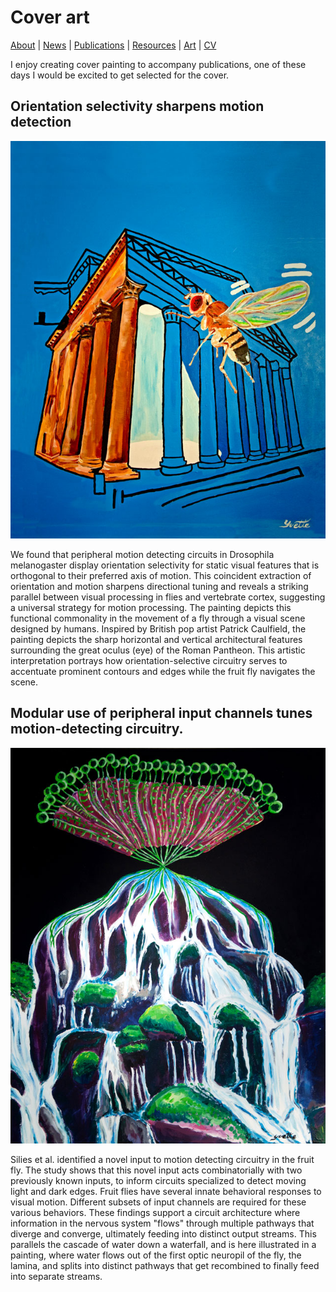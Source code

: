 # Cover art
[About](https://evettita.github.io) | [News](https://evettita.github.io/news) | [Publications](https://evettita.github.io/publications) | [Resources](https://evettita.github.io/resources) | [Art](https://evettita.github.io/coverart) | [CV](images/CV_Yvette_Fisher_2018_April.pdf)

I enjoy creating cover painting to accompany publications, one of these days I would be excited to get selected for the cover.

## Orientation selectivity sharpens motion detection 
![Cover submission](images/T4T5CoverPainting_800x634p.jpg "Orientation Selectivity cover art")

We found that peripheral motion detecting circuits in Drosophila melanogaster display orientation selectivity for static visual features that is orthogonal to their preferred axis of motion. This coincident extraction of orientation and motion sharpens directional tuning and reveals a striking parallel between visual processing in flies and vertebrate cortex, suggesting a universal strategy for motion processing.  The painting depicts this functional commonality in the movement of a fly through a visual scene designed by humans. Inspired by British pop artist Patrick Caulfield, the painting depicts the sharp horizontal and vertical architectural features surrounding the great oculus (eye) of the Roman Pantheon.  This artistic interpretation portrays how orientation-selective circuitry serves to accentuate prominent contours and edges while the fruit fly navigates the scene. 

## Modular use of peripheral input channels tunes motion-detecting circuitry.
![Cover submission](images/LaminaNeuronPainting_800x632.jpg "Lamina neuron painting ")

Silies et al. identified a novel input to motion detecting circuitry
in the fruit fly. The study shows that this novel input acts combinatorially with two
previously known inputs, to inform circuits specialized to detect moving light and dark
edges. Fruit flies have several innate behavioral responses to visual motion. Different
subsets of input channels are required for these various behaviors. These findings
support a circuit architecture where information in the nervous system "flows" through
multiple pathways that diverge and converge, ultimately feeding into distinct output
streams. This parallels the cascade of water down a waterfall, and is here illustrated in a
painting, where water flows out of the first optic neuropil of the fly, the lamina, and splits
into distinct pathways that get recombined to finally feed into separate streams.

